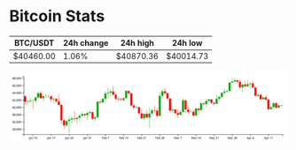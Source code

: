 # Bitcoin Stats

BTC/USDT|24h change|24h high|24h low|
|---|---|---|---|
|$40460.00|1.06%|$40870.36|$40014.73|

<img src="./chart.svg">
